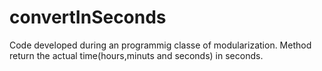 # convertInSeconds
Code developed during an programmig classe of modularization.
Method return the actual time(hours,minuts and seconds) in seconds.
